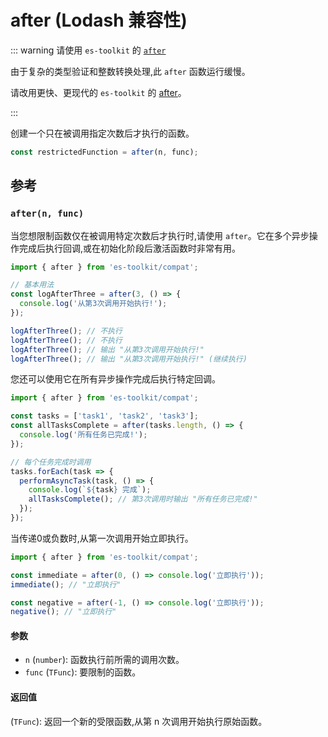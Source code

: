 # after (Lodash 兼容性)

::: warning 请使用 `es-toolkit` 的 [`after`](../../function/after.md)

由于复杂的类型验证和整数转换处理,此 `after` 函数运行缓慢。

请改用更快、更现代的 `es-toolkit` 的 [after](../../function/after.md)。

:::

创建一个只在被调用指定次数后才执行的函数。

```typescript
const restrictedFunction = after(n, func);
```

## 参考

### `after(n, func)`

当您想限制函数仅在被调用特定次数后才执行时,请使用 `after`。它在多个异步操作完成后执行回调,或在初始化阶段后激活函数时非常有用。

```typescript
import { after } from 'es-toolkit/compat';

// 基本用法
const logAfterThree = after(3, () => {
  console.log('从第3次调用开始执行!');
});

logAfterThree(); // 不执行
logAfterThree(); // 不执行
logAfterThree(); // 输出 "从第3次调用开始执行!"
logAfterThree(); // 输出 "从第3次调用开始执行!" (继续执行)
```

您还可以使用它在所有异步操作完成后执行特定回调。

```typescript
import { after } from 'es-toolkit/compat';

const tasks = ['task1', 'task2', 'task3'];
const allTasksComplete = after(tasks.length, () => {
  console.log('所有任务已完成!');
});

// 每个任务完成时调用
tasks.forEach(task => {
  performAsyncTask(task, () => {
    console.log(`${task} 完成`);
    allTasksComplete(); // 第3次调用时输出 "所有任务已完成!"
  });
});
```

当传递0或负数时,从第一次调用开始立即执行。

```typescript
import { after } from 'es-toolkit/compat';

const immediate = after(0, () => console.log('立即执行'));
immediate(); // "立即执行"

const negative = after(-1, () => console.log('立即执行'));
negative(); // "立即执行"
```

#### 参数

- `n` (`number`): 函数执行前所需的调用次数。
- `func` (`TFunc`): 要限制的函数。

#### 返回值

(`TFunc`): 返回一个新的受限函数,从第 n 次调用开始执行原始函数。
